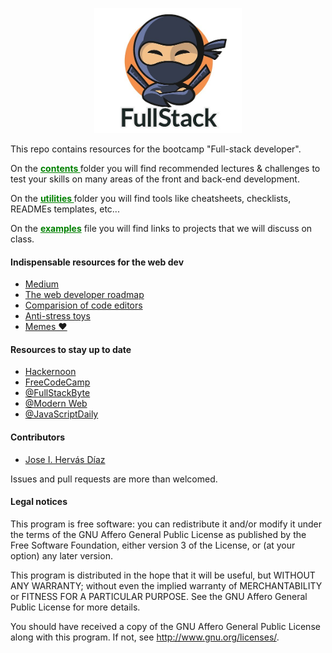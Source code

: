 <p align="center"> 
<img src="flat,550x550,075,f.u1.jpg" height=200>
</p>

This repo contains resources for the bootcamp "Full-stack developer".

On the <strong><a style="color:green" href="Contents"> contents </a></strong> folder you will find recommended lectures & challenges to test your skills on many areas of the front and back-end development.

On the <strong><a style="color:green" href="Utilities"> utilities </a></strong> folder you will find tools like cheatsheets, checklists, READMEs templates, etc...

On the <strong><a style="color:green" href="examples.md">examples</a></strong> file you will find links to projects that we will discuss on class.

#### Indispensable resources for the web dev

- <a href="https://medium.com/">Medium</a>
- <a href="https://github.com/kamranahmedse/developer-roadmap">The web developer roadmap</a>
- <a href="https://designrevision.com/best-code-editor/">Comparision of code editors</a>
- <a href="https://www.amazon.es/verdadera-bala-antiestr%C3%A9s-aleatorio-reeducaci%C3%B3n/dp/B002HEMVEK/ref=sr_1_5?__mk_es_ES=%C3%85M%C3%85%C5%BD%C3%95%C3%91&keywords=antiestr%C3%A9s&qid=1553431761&s=gateway&sr=8-5">Anti-stress toys</a>
- <a href="http://devhumor.com/">Memes ❤️</a>

#### Resources to stay up to date

- <a href="https://hackernoon.com/">Hackernoon</a>
- <a href="https://www.freecodecamp.org/news/">FreeCodeCamp</a>
- <a href="https://twitter.com/FullstackByte">@FullStackByte</a>
- <a href="https://twitter.com/moderndotweb">@Modern Web</a>
- <a href="https://twitter.com/JavaScriptDaily">@JavaScriptDaily</a>



#### Contributors

- <a href="https://medium.com/@jhervasdiaz">Jose I. Hervás Díaz</a>

 Issues and pull requests are more than welcomed.

 #### Legal notices

This program is free software: you can redistribute it and/or modify
it under the terms of the GNU Affero General Public License as published by
the Free Software Foundation, either version 3 of the License, or
(at your option) any later version.

This program is distributed in the hope that it will be useful,
but WITHOUT ANY WARRANTY; without even the implied warranty of
MERCHANTABILITY or FITNESS FOR A PARTICULAR PURPOSE.  See the
GNU Affero General Public License for more details.

You should have received a copy of the GNU Affero General Public License
along with this program.  If not, see <http://www.gnu.org/licenses/>.
